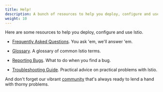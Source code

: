 ```yaml
---
title: Help!
description: A bunch of resources to help you deploy, configure and use Istio.
weight: 10
---
```


Here are some resources to help you deploy, configure and use Istio.

- [Frequently Asked Questions](/help/faq/). You ask 'em, we'll answer 'em.

- [Glossary](/help/glossary/). A glossary of common Istio terms.

- [Reporting Bugs](/help/bugs/). What to do when you find a bug.

- [Troubleshooting Guide](/help/troubleshooting/). Practical advice on practical problems with Istio.

And don't forget our vibrant [community](/community/) that's always ready to lend a hand
with thorny problems.
